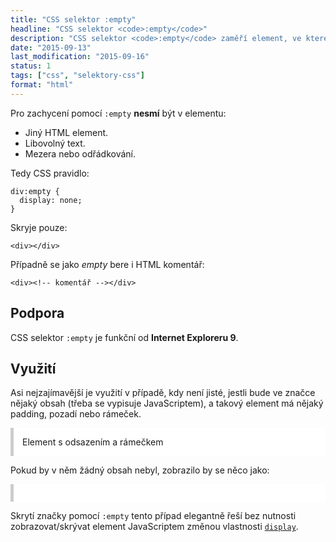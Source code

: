 ```yaml
---
title: "CSS selektor :empty"
headline: "CSS selektor <code>:empty</code>"
description: "CSS selektor <code>:empty</code> zaměří element, ve kterém vůbec nic není."
date: "2015-09-13"
last_modification: "2015-09-16"
status: 1
tags: ["css", "selektory-css"]
format: "html"
---
```


<p>Pro zachycení pomocí <code>:empty</code> <b>nesmí</b> být v elementu:</p>

<ul>
  <li>Jiný HTML element.</li>
  <li>Libovolný text.</li>
  <li>Mezera nebo odřádkování.</li>
</ul>


<p>Tedy CSS pravidlo:</p>

<pre><code>div:empty {
  display: none;
}</code></pre>




<p>Skryje pouze:</p>

<pre><code>&lt;div>&lt;/div></code></pre>



<p>Případně se jako <i>empty</i> bere i HTML komentář:</p>

<pre><code>&lt;div>&lt;!-- komentář -->&lt;/div></code></pre>





<h2 id="podpora">Podpora</h2>

<p>CSS selektor <code>:empty</code> je funkční od <b>Internet Exploreru 9</b>.</p>




<h2 id="vyuziti">Využití</h2>

<p>Asi nejzajímavější je využití v případě, kdy není jisté, jestli bude ve značce nějaký obsah (třeba se vypisuje JavaScriptem), a takový element má nějaký padding, pozadí nebo rámeček.</p>

<div class="live">
  <style>
    .test-empty {
      padding: 1em;
      background: #fff;
      border-left: 5px solid #ccc
    }
  </style>
  <div class="test-empty">Element s odsazením a rámečkem</div>
</div>

<p>Pokud by v něm žádný obsah nebyl, zobrazilo by se něco jako:</p>


<div class="live">
  <div class="test-empty"></div>
</div>

<p>Skrytí značky pomocí <code>:empty</code> tento případ elegantně řeší bez nutnosti zobrazovat/skrývat element JavaScriptem změnou vlastnosti <a href="/display"><code>display</code></a>.</p>